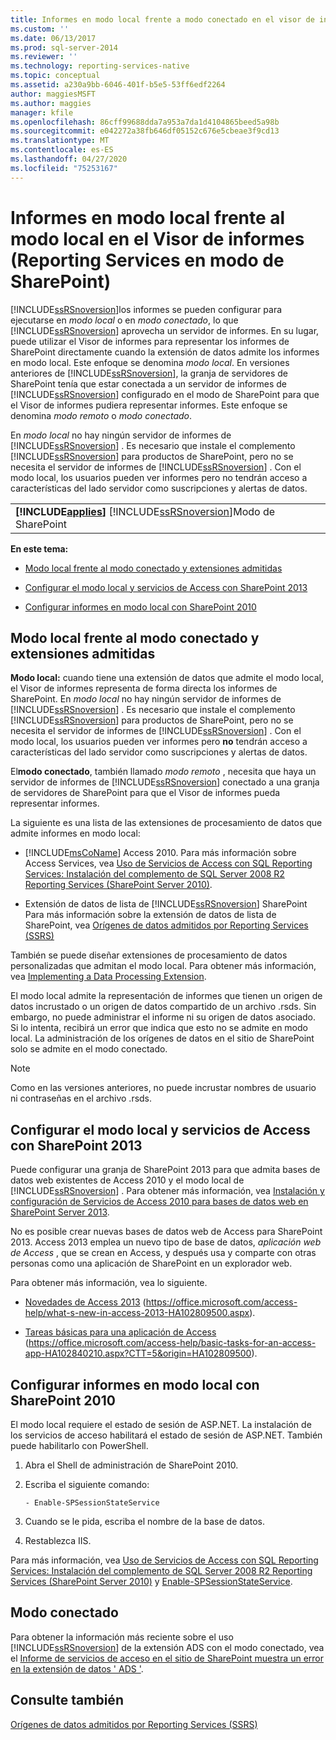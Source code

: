 ```yaml
---
title: Informes en modo local frente a modo conectado en el visor de informes (Reporting Services en modo de SharePoint) | Microsoft Docs
ms.custom: ''
ms.date: 06/13/2017
ms.prod: sql-server-2014
ms.reviewer: ''
ms.technology: reporting-services-native
ms.topic: conceptual
ms.assetid: a230a9bb-6046-401f-b5e5-53ff6edf2264
author: maggiesMSFT
ms.author: maggies
manager: kfile
ms.openlocfilehash: 86cff99688dda7a953a7da1d4104865beed5a98b
ms.sourcegitcommit: e042272a38fb646df05152c676e5cbeae3f9cd13
ms.translationtype: MT
ms.contentlocale: es-ES
ms.lasthandoff: 04/27/2020
ms.locfileid: "75253167"
---
```

# <a name="local-mode-vs-connected-mode-reports-in-the-report-viewer-reporting-services-in-sharepoint-mode"></a>Informes en modo local frente al modo local en el Visor de informes (Reporting Services en modo de SharePoint)
  [!INCLUDE[ssRSnoversion](../includes/ssrsnoversion-md.md)]los informes se pueden configurar para ejecutarse en *modo local* o en *modo conectado*, lo que [!INCLUDE[ssRSnoversion](../includes/ssrsnoversion-md.md)] aprovecha un servidor de informes. En su lugar, puede utilizar el Visor de informes para representar los informes de SharePoint directamente cuando la extensión de datos admite los informes en modo local. Este enfoque se denomina *modo local*. En versiones anteriores de [!INCLUDE[ssRSnoversion](../includes/ssrsnoversion-md.md)], la granja de servidores de SharePoint tenía que estar conectada a un servidor de informes de [!INCLUDE[ssRSnoversion](../includes/ssrsnoversion-md.md)] configurado en el modo de SharePoint para que el Visor de informes pudiera representar informes. Este enfoque se denomina *modo remoto* o *modo conectado*.  
  
 En *modo local* no hay ningún servidor de informes de [!INCLUDE[ssRSnoversion](../includes/ssrsnoversion-md.md)] . Es necesario que instale el complemento [!INCLUDE[ssRSnoversion](../includes/ssrsnoversion-md.md)] para productos de SharePoint, pero no se necesita el servidor de informes de [!INCLUDE[ssRSnoversion](../includes/ssrsnoversion-md.md)] . Con el modo local, los usuarios pueden ver informes pero no tendrán acceso a características del lado servidor como suscripciones y alertas de datos.  
  
||  
|-|  
|**[!INCLUDE[applies](../includes/applies-md.md)]**  [!INCLUDE[ssRSnoversion](../includes/ssrsnoversion-md.md)]Modo de SharePoint|  
  
 **En este tema:**  
  
-   [Modo local frente al modo conectado y extensiones admitidas](#bkmk_local_vs_connected)  
  
-   [Configurar el modo local y servicios de Access con SharePoint 2013](#bkmk_local_mode_sharepoint2013)  
  
-   [Configurar informes en modo local con SharePoint 2010](#bkmk_local_mode_sharepoint2010)  
  
##  <a name="local-mode-vs-connected-mode-and-supported-extensions"></a><a name="bkmk_local_vs_connected"></a>Modo local frente al modo conectado y extensiones admitidas  
 **Modo local:** cuando tiene una extensión de datos que admite el modo local, el Visor de informes representa de forma directa los informes de SharePoint. En *modo local* no hay ningún servidor de informes de [!INCLUDE[ssRSnoversion](../includes/ssrsnoversion-md.md)] . Es necesario que instale el complemento [!INCLUDE[ssRSnoversion](../includes/ssrsnoversion-md.md)] para productos de SharePoint, pero no se necesita el servidor de informes de [!INCLUDE[ssRSnoversion](../includes/ssrsnoversion-md.md)] . Con el modo local, los usuarios pueden ver informes pero **no** tendrán acceso a características del lado servidor como suscripciones y alertas de datos.  
  
 El**modo conectado**, también llamado *modo remoto* , necesita que haya un servidor de informes de [!INCLUDE[ssRSnoversion](../includes/ssrsnoversion-md.md)] conectado a una granja de servidores de SharePoint para que el Visor de informes pueda representar informes.  
  
 La siguiente es una lista de las extensiones de procesamiento de datos que admite informes en modo local:  
  
-   [!INCLUDE[msCoName](../includes/msconame-md.md)] Access 2010. Para más información sobre Access Services, vea [Uso de Servicios de Access con SQL Reporting Services: Instalación del complemento de SQL Server 2008 R2 Reporting Services (SharePoint Server 2010)](https://go.microsoft.com/fwlink/?LinkId=192686).  
  
-   Extensión de datos de lista de [!INCLUDE[ssRSnoversion](../includes/ssrsnoversion-md.md)] SharePoint Para más información sobre la extensión de datos de lista de SharePoint, vea [Orígenes de datos admitidos por Reporting Services &#40;SSRS&#41;](create-deploy-and-manage-mobile-and-paginated-reports.md)  
  
 También se puede diseñar extensiones de procesamiento de datos personalizadas que admitan el modo local. Para obtener más información, vea [Implementing a Data Processing Extension](extensions/data-processing/implementing-a-data-processing-extension.md).  
  
 El modo local admite la representación de informes que tienen un origen de datos incrustado o un origen de datos compartido de un archivo .rsds. Sin embargo, no puede administrar el informe ni su origen de datos asociado. Si lo intenta, recibirá un error que indica que esto no se admite en modo local. La administración de los orígenes de datos en el sitio de SharePoint solo se admite en el modo conectado.  
  
> [!NOTE]  
>  Como en las versiones anteriores, no puede incrustar nombres de usuario ni contraseñas en el archivo .rsds.  
  
##  <a name="configure-local-mode-and-access-services-with-sharepoint-2013"></a><a name="bkmk_local_mode_sharepoint2013"></a>Configurar el modo local y servicios de Access con SharePoint 2013  
 Puede configurar una granja de SharePoint 2013 para que admita bases de datos web existentes de Access 2010 y el modo local de [!INCLUDE[ssRSnoversion](../includes/ssrsnoversion-md.md)] . Para obtener más información, vea [Instalación y configuración de Servicios de Access 2010 para bases de datos web en SharePoint Server 2013](https://technet.microsoft.com/library/ee748653\(office.15\).aspx).  
  
 No es posible crear nuevas bases de datos web de Access para SharePoint 2013. Access 2013 emplea un nuevo tipo de base de datos, *aplicación web de Access* , que se crean en Access, y después usa y comparte con otras personas como una aplicación de SharePoint en un explorador web.  
  
 Para obtener más información, vea lo siguiente.  
  
-   [Novedades de Access 2013](https://office.microsoft.com/access-help/what-s-new-in-access-2013-HA102809500.aspx) (https://office.microsoft.com/access-help/what-s-new-in-access-2013-HA102809500.aspx).  
  
-   [Tareas básicas para una aplicación de Access](https://office.microsoft.com/access-help/basic-tasks-for-an-access-app-HA102840210.aspx?CTT=5&origin=HA102809500) (https://office.microsoft.com/access-help/basic-tasks-for-an-access-app-HA102840210.aspx?CTT=5&origin=HA102809500).  
  
##  <a name="configure-local-mode-reporting-with-sharepoint-2010"></a><a name="bkmk_local_mode_sharepoint2010"></a>Configurar informes en modo local con SharePoint 2010  
 El modo local requiere el estado de sesión de ASP.NET. La instalación de los servicios de acceso habilitará el estado de sesión de ASP.NET. También puede habilitarlo con PowerShell.  
  
1.  Abra el Shell de administración de SharePoint 2010.  
  
2.  Escriba el siguiente comando:   
  
    ```  
    - Enable-SPSessionStateService  
    ```  
  
3.  Cuando se le pida, escriba el nombre de la base de datos.  
  
4.  Restablezca IIS.  
  
 Para más información, vea [Uso de Servicios de Access con SQL Reporting Services: Instalación del complemento de SQL Server 2008 R2 Reporting Services (SharePoint Server 2010)](https://go.microsoft.com/fwlink/?LinkId=192686) y [Enable-SPSessionStateService](https://technet.microsoft.com/library/ff607857\(v=office.15\).aspx).  
  
## <a name="connected-mode"></a>Modo conectado  
 Para obtener la información más reciente sobre el uso [!INCLUDE[ssRSnoversion](../includes/ssrsnoversion-md.md)] de la extensión ADS con el modo conectado, vea el [Informe de servicios de acceso en el sitio de SharePoint muestra un error en la extensión de datos ' ADS '](https://social.technet.microsoft.com/wiki/contents/articles/25298.access-services-report-in-sharepoint-site-shows-error-in-data-extension-ads.aspx).  
  
## <a name="see-also"></a>Consulte también  
 [Orígenes de datos admitidos por Reporting Services &#40;SSRS&#41;](create-deploy-and-manage-mobile-and-paginated-reports.md)  
  
